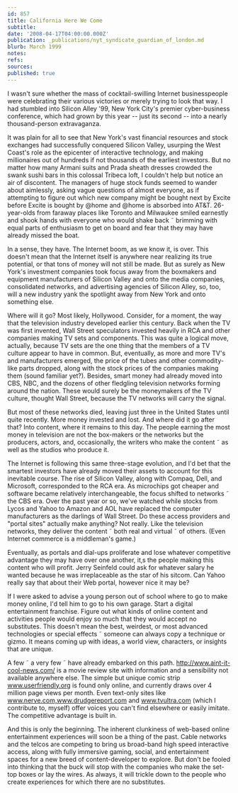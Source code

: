 ```yaml
---
id: 857
title: California Here We Come
subtitle: 
date: '2008-04-17T04:00:00.000Z'
publication: _publications/nyt_syndicate_guardian_of_london.md
blurb: March 1999
notes: 
refs: 
sources: 
published: true
---
```

I wasn't sure whether the mass of cocktail-swilling Internet businesspeople were celebrating their various victories or merely trying to look that way. I had stumbled into Silicon Alley '99, New York City's premier cyber-business conference, which had grown by this year -- just its second -- into a nearly thousand-person extravaganza.

It was plain for all to see that New York's vast financial resources and stock exchanges had successfully conquered Silicon Valley, usurping the West Coast's role as the epicenter of interactive technology, and making millionaires out of hundreds if not thousands of the earliest investors. But no matter how many Armani suits and Prada sheath dresses crowded the swank sushi bars in this colossal Tribeca loft, I couldn't help but notice an air of discontent. The managers of huge stock funds seemed to wander about aimlessly, asking vague questions of almost everyone, as if attempting to figure out which new company might be bought next by Excite before Excite is bought by @home and @home is absorbed into AT&T. 26-year-olds from faraway places like Toronto and Milwaukee smiled earnestly and shook hands with everyone who would shake back ˜ brimming with equal parts of enthusiasm to get on board and fear that they may have already missed the boat.

In a sense, they have. The Internet boom, as we know it, is over. This doesn't mean that the Internet itself is anywhere near realizing its true potential, or that tons of money will not still be made. But as surely as New York's investment companies took focus away from the boxmakers and equipment manufacturers of Silicon Valley and onto the media companies, consolidated networks, and advertising agencies of Silicon Alley, so, too, will a new industry yank the spotlight away from New York and onto something else.

Where will it go? Most likely, Hollywood. Consider, for a moment, the way that the television industry developed earlier this century. Back when the TV was first invented, Wall Street speculators invested heavily in RCA and other companies making TV sets and components. This was quite a logical move, actually, because TV sets are the one thing that the members of a TV culture appear to have in common. But, eventually, as more and more TV's and manufacturers emerged, the price of the tubes and other commodity-like parts dropped, along with the stock prices of the companies making them (sound familiar yet?). Besides, smart money had already moved into CBS, NBC, and the dozens of other fledgling television networks forming around the nation. These would surely be the moneymakers of the TV culture, thought Wall Street, because the TV networks will carry the signal.

But most of these networks died, leaving just three in the United States until quite recently. More money invested and lost. And where did it go after that? Into content, where it remains to this day. The people earning the most money in television are not the box-makers or the networks but the producers, actors, and, occasionally, the writers who make the content ˜ as well as the studios who produce it.

The Internet is following this same three-stage evolution, and I'd bet that the smartest investors have already moved their assets to account for this inevitable course. The rise of Silicon Valley, along with Compaq, Dell, and Microsoft, corresponded to the RCA era. As microchips got cheaper and software became relatively interchangeable, the focus shifted to networks ˜ the CBS era. Over the past year or so, we've watched while stocks from Lycos and Yahoo to Amazon and AOL have replaced the computer manufacturers as the darlings of Wall Street. Do these access providers and "portal sites" actually make anything? Not really. Like the television networks, they deliver the content ˜ both real and virtual ˜ of others. (Even Internet commerce is a middleman's game.)

Eventually, as portals and dial-ups proliferate and lose whatever competitive advantage they may have over one another, it‚s the people making this content who will profit. Jerry Seinfeld could ask for whatever salary he wanted because he was irreplaceable as the star of his sitcom. Can Yahoo really say that about their Web portal, however nice it may be?

If I were asked to advise a young person out of school where to go to make money online, I'd tell him to go to his own garage. Start a digital entertainment franchise. Figure out what kinds of online content and activities people would enjoy so much that they would accept no substitutes. This doesn't mean the best, weirdest, or most advanced technologies or special effects ˜ someone can always copy a technique or gizmo. It means coming up with ideas, a world view, characters, or insights that are unique.

A few ˜ a very few ˜ have already embarked on this path. http://www.aint-it-cool-news.com/ is a movie review site with information and a sensibility not available anywhere else. The simple but unique comic strip www.userfriendly.org is found only online, and currently draws over 4 million page views per month. Even text-only sites like www.nerve.com,www.drudgereport.com and www.tvultra.com (which I contribute to, myself) offer voices you can't find elsewhere or easily imitate. The competitive advantage is built in.

And this is only the beginning. The inherent clunkiness of web-based online entertainment experiences will soon be a thing of the past. Cable networks and the telcos are competing to bring us broad-band high speed interactive access, along with fully immersive gaming, social, and entertainment spaces for a new breed of content-developer to explore. But don't be fooled into thinking that the buck will stop with the companies who make the set-top boxes or lay the wires. As always, it will trickle down to the people who create experiences for which there are no substitutes.

